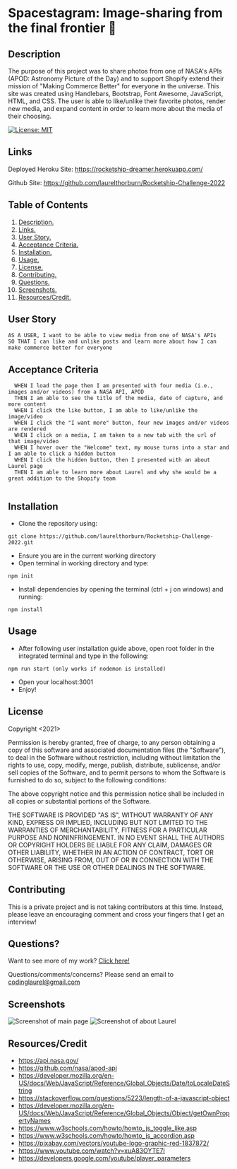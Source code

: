 # Spacestagram: Image-sharing from the final frontier 🚀

<a name="descsection"></a>
## Description

The purpose of this project was to share photos from one of NASA's APIs (APOD: Astronomy Picture of the Day) and to support Shopify extend their mission of "Making Commerce Better" for everyone in the universe.   This site was created using Handlebars, Bootstrap, Font Awesome, JavaScript, HTML, and CSS.  The user is able to like/unlike their favorite photos, render new media, and expand content in order to learn more about the media of their choosing.  

[![License: MIT](https://img.shields.io/badge/License-MIT-yellow.svg)](https://opensource.org/licenses/MIT)

  <a name="linksection"></a>
  ## Links
  
  Deployed Heroku Site: https://rocketship-dreamer.herokuapp.com/

  Github Site: https://github.com/laurelthorburn/Rocketship-Challenge-2022

## Table of Contents
1. [ Description. ](#descsection)
2. [ Links. ](#linksection)
3. [ User Story. ](#usersection)
4. [ Acceptance Criteria. ](#acceptancesection)
5. [ Installation. ](#installsection)
6. [ Usage. ](#usagesection)
7. [ License. ](#licensesection)
8. [ Contributing. ](#contribsection)
9. [ Questions. ](#questionssection)
10. [ Screenshots. ](#picsection)
11. [ Resources/Credit. ](#creditsection)

<a name="usersection"></a>
## User Story
```
AS A USER, I want to be able to view media from one of NASA's APIs
SO THAT I can like and unlike posts and learn more about how I can make commerce better for everyone
```

<a name="acceptancesection"></a>
## Acceptance Criteria
```
  WHEN I load the page then I am presented with four media (i.e., images and/or videos) from a NASA API, APOD
  THEN I am able to see the title of the media, date of capture, and more content
  WHEN I click the like button, I am able to like/unlike the image/video
  WHEN I click the "I want more" button, four new images and/or videos are rendered
  WHEN I click on a media, I am taken to a new tab with the url of that image/video
  WHEN I hover over the "Welcome" text, my mouse turns into a star and I am able to click a hidden button
  WHEN I click the hidden button, then I presented with an about Laurel page
  THEN I am able to learn more about Laurel and why she would be a great addition to the Shopify team
  
```

<a name="installsection"></a>
## Installation
* Clone the repository using:
```
git clone https://github.com/laurelthorburn/Rocketship-Challenge-2022.git
```
* Ensure you are in the current working directory
* Open terminal in working directory and type:
```
npm init
```
* Install dependencies by opening the terminal (ctrl + j on windows) and running:
```
npm install
```

<a name="usagesection"></a>
## Usage
*  After following user installation guide above, open root folder in the integrated terminal and type in the following:
```
npm run start (only works if nodemon is installed)
```
* Open your localhost:3001 
* Enjoy!

<a name="licensesection"></a>
## License
Copyright <2021>

Permission is hereby granted, free of charge, to any person obtaining a copy of this software and associated documentation files (the "Software"), to deal in the Software without restriction, including without limitation the rights to use, copy, modify, merge, publish, distribute, sublicense, and/or sell copies of the Software, and to permit persons to whom the Software is furnished to do so, subject to the following conditions:

The above copyright notice and this permission notice shall be included in all copies or substantial portions of the Software.

THE SOFTWARE IS PROVIDED "AS IS", WITHOUT WARRANTY OF ANY KIND, EXPRESS OR IMPLIED, INCLUDING BUT NOT LIMITED TO THE WARRANTIES OF MERCHANTABILITY, FITNESS FOR A PARTICULAR PURPOSE AND NONINFRINGEMENT. IN NO EVENT SHALL THE AUTHORS OR COPYRIGHT HOLDERS BE LIABLE FOR ANY CLAIM, DAMAGES OR OTHER LIABILITY, WHETHER IN AN ACTION OF CONTRACT, TORT OR OTHERWISE, ARISING FROM, OUT OF OR IN CONNECTION WITH THE SOFTWARE OR THE USE OR OTHER DEALINGS IN THE SOFTWARE.

  <a name="contribsection"></a>
## Contributing
  
This is a private project and is not taking contributors at this time.  Instead, please leave an encouraging comment and cross your fingers that I get an interview!

  <a name="questionssection"></a>
## Questions?
  Want to see more of my work? [Click here!](https://github.com/laurelthorburn)

  Questions/comments/concerns? Please send an email to codinglaurel@gmail.com

  <a name="picsection"></a>
  ## Screenshots
  ![Screenshot of main page](./public/media/fullscreen.png)
  ![Screenshot of about Laurel](./public/media/aboutLaurel_fullshot.png)

  <a name="creditsection"></a>
## Resources/Credit
* https://api.nasa.gov/
* https://github.com/nasa/apod-api
* https://developer.mozilla.org/en-US/docs/Web/JavaScript/Reference/Global_Objects/Date/toLocaleDateString
* https://stackoverflow.com/questions/5223/length-of-a-javascript-object
* https://developer.mozilla.org/en-US/docs/Web/JavaScript/Reference/Global_Objects/Object/getOwnPropertyNames
* https://www.w3schools.com/howto/howto_js_toggle_like.asp
* https://www.w3schools.com/howto/howto_js_accordion.asp
* https://pixabay.com/vectors/youtube-logo-graphic-red-1837872/
* https://www.youtube.com/watch?v=xuA83OYTE7I
* https://developers.google.com/youtube/player_parameters



